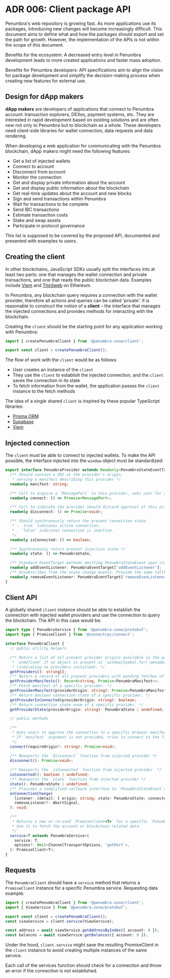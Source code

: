 # ADR 006: Client package API

Penumbra's web repository is growing fast. As more applications use its packages, introducing new changes will become increasingly difficult. This document aims to define what and how the packages should export and set the path for growth. However, the implementation of the APIs is not within the scope of this document.

Benefits for the ecosystem: A decreased entry level in Penumbra development leads to more created applications and faster mass adoption.

Benefits for Penumbra developers: API specifications aim to align the vision for package development and simplify the decision-making process when creating new features for external use.

## Design for dApp makers

**dApp makers** are developers of applications that connect to Penumbra account: transaction explorers, DEXes, payment systems, etc. They are interested in rapid development based on existing solutions and are often new not only to Penumbra but to blockchain as a whole. These developers need client-side libraries for wallet connection, data requests and data rendering.

When developing a web application for communicating with the Penumbra blockchain, dApp makers might need the following features:

- Get a list of injected wallets
- Connect to account
- Disconnect from account
- Monitor the connection
- Get and display private information about the account
- Get and display public information about the blockchain
- Get real-time updates about the account and new blocks
- Sign and send transactions within Penumbra
- Wait for transactions to be complete
- Send IBC transactions
- Estimate transaction costs
- Stake and swap assets
- Participate in protocol governance

This list is supposed to be covered by the proposed API, documented and presented with examples to users.

## Creating the client

In other blockchains, JavaScript SDKs usually split the interfaces into at least two parts: one that manages the wallet connection and private transactions, and one that reads the public blockchain data. Examples include [Viem](https://viem.sh/docs/clients/intro) and [Thirdweb](https://portal.thirdweb.com/typescript/v5/client) on Ethereum.

In Penumbra, any blockchain query requires a connection with the wallet provider, therefore all actions and
queries can be called 'private'. It is reasonable to construct the notion of a **client** – the interface
that manages the injected connections and provides methods for interacting with the blockchain.

Creating the `client` should be the starting point for any application working with Penumbra:

```ts
import { createPenumbraClient } from '@penumbra-zone/client';

export const client = createPenumbraClient();
```

The flow of work with the `client` would be as follows:

- User creates an instance of the `client`
- They use the `client` to establish the injected connection, and the `client` saves the connection in its state
- To fetch information from the wallet, the application passes the `client` instance to the fetch methods

The idea of a single shared `client` is inspired by these popular TypeScript libraries:

- [Prisma ORM](https://www.prisma.io/docs/orm/prisma-client/setup-and-configuration/instantiate-prisma-client)
- [Supabase](https://supabase.com/docs/reference/javascript/initializing)
- [Viem](https://viem.sh/docs/clients/intro)

## Injected connection

The `client` must be able to connect to injected wallets. To make the API possible, the interface injected into the `window` object must be standardized:

```ts
export interface PenumbraProvider extends Readonly<PenumbraStateEventTarget> {
  /** Should contain a URI at the provider's origin,
   * serving a manifest describing this provider */
  readonly manifest: string;

  /** Call to acquire a `MessagePort` to this provider, asks user for approval if wasn't connected before */
  readonly connect: () => Promise<MessagePort>;

  /** Call to indicate the provider should discard approval of this origin. */
  readonly disconnect: () => Promise<void>;

  /** Should synchronously return the present connection state.
   * - `true` indicates active connection.
   * - `false` indicates connection is inactive.
   */
  readonly isConnected: () => boolean;

  /** Synchronously return present injection state */
  readonly state: () => PenumbraState;

  /** Standard EventTarget methods emitting PenumbraStateEvent upon state changes */
  readonly addEventListener: PenumbraEventTarget['addEventListener'];
  /** Unsubscribes from the state change events. Provide the same callback as in `addEventListener` */
  readonly removeEventListener: PenumbraEventTarget['removeEvenListener'];
}
```

## Client API

A globally shared `client` instance should be able to establish the connection with
injected wallet providers and use the connection to query the blockchain. The API in this case would be:

```ts
import type { PenumbraService } from '@penumbra-zone/protobuf';
import type { PromiseClient } from '@connectrpc/connect';

interface PenumbraClient {
  // public utility helpers

  /** Return a list of all present provider origins available in the page, or
   * `undefined` if no object is present at `window[Symbol.for('penumbra')]`
   * (indicating no providers installed). */
  getProviders(): string[];
  /** Return a record of all present providers with pending fetches of their manifests. */
  getProviderManifests(): Record<string, Promise<PenumbraManifest>>;
  /** Fetch manifest of a specific provider. */
  getProviderManifest(providerOrigin: string): Promise<PenumbraManifest>;
  /** Return boolean connection state of a specific provider. */
  getProviderIsConnected(providerOrigin: string): boolean;
  /** Return connection state enum of a specific provider. */
  getProviderState(providerOrigin: string): PenumbraState | undefined;

  // public methods

  /**
   * Asks users to approve the connection to a specific browser manifest URL.
   * If `manifest` argument is not provided, tries to connect to the first injected provider.
   */
  connect(requireOrigin?: string): Promise<void>;

  /** Reexports the `disconnect` function from injected provider */
  disconnect(): Promise<void>;
  
  /** Reexports the `isConnected` function from injected provider  */
  isConnected(): boolean | undefined;
  /** Reexports the `state` function from injected provider */
  state(): PenumbraState | undefined;
  /** Provides a simplified callback interface to `PenumbraStateEvent`s. */
  onConnectionChange(
    listener: (detail: { origin: string; state: PenumbraState; connected: boolean }) => void,
    removeListener?: AbortSignal,
  ): void;

  /**
   * Returns a new or re-used `PromiseClient<T>` for a specific `PenumbraService`.
   * Use it to fetch the account or blockchain related data.
   */
  service<T extends PenumbraService>(
    service: T,
    options?: Omit<ChannelTransportOptions, 'getPort'>,
  ): PromiseClient<T>;
}
```

## Requests

The `PenumbraClient` should have a `service` method that returns a `PromiseClient` instance for a specific Penumbra service. Requesting data example:

```ts
import { createPenumbraClient } from '@penumbra-zone/client';
import { ViewService } from '@penumbra-zone/protobuf';

export const client = createPenumbraClient();
const viewService = client.service(ViewService);

const address = await viewService.getAddressByIndex({ account: 0 });
const balances = await viewService.getBalances({ account: 0 });
```

Under the hood, `client.service` might save the resulting PromiseClient in the `client` instance to avoid creating multiple instances of the same service.

Each call of the services function should check for a connection and throw an error if the connection is not established.
